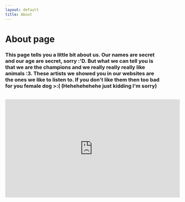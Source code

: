 ```yaml
---
layout: default
title: About
---
```

# About page

### This page tells you a little bit about us. Our names are secret and our age are secret, sorry :'D. But what we can tell you is that we are the champions and we really really really like animals :3. These artists we showed you in our websites are the ones we like to listen to. If you don't like them then too bad for you female dog >:( (Hehehehehehe just kidding I'm sorry)
<br>
<nav style="text-align: center;" >
<iframe width="560" height="315" src="https://www.youtube.com/embed/-Z4jx5VMw8M" frameborder="0" allow="accelerometer; autoplay; encrypted-media; gyroscope; picture-in-picture" allowfullscreen></iframe> </nav>
<br>